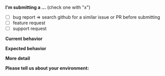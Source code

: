 **I'm submitting a ...**  (check one with "x")

- [ ] bug report => search github for a similar issue or PR before submitting
- [ ] feature request
- [ ] support request

**Current behavior**
<!-- Describe how the bug manifests. -->

**Expected behavior**
<!-- Describe what the behavior would be without the bug. -->

**More detail**
<!-- Please tell us more detail info, like error or -->

**Please tell us about your environment:**
<!-- You can run [gpmx runtime] then get this info -->